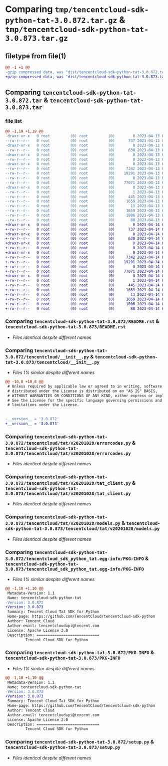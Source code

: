 # Comparing `tmp/tencentcloud-sdk-python-tat-3.0.872.tar.gz` & `tmp/tencentcloud-sdk-python-tat-3.0.873.tar.gz`

## filetype from file(1)

```diff
@@ -1 +1 @@
-gzip compressed data, was "dist/tencentcloud-sdk-python-tat-3.0.872.tar", last modified: Thu Apr 13 00:57:34 2023, max compression
+gzip compressed data, was "dist/tencentcloud-sdk-python-tat-3.0.873.tar", last modified: Fri Apr 14 00:52:44 2023, max compression
```

## Comparing `tencentcloud-sdk-python-tat-3.0.872.tar` & `tencentcloud-sdk-python-tat-3.0.873.tar`

### file list

```diff
@@ -1,19 +1,19 @@
-drwxr-xr-x   0 root         (0) root         (0)        0 2023-04-13 00:57:34.000000 tencentcloud-sdk-python-tat-3.0.872/
--rw-r--r--   0 root         (0) root         (0)      737 2023-04-13 00:57:33.000000 tencentcloud-sdk-python-tat-3.0.872/README.rst
-drwxr-xr-x   0 root         (0) root         (0)        0 2023-04-13 00:57:34.000000 tencentcloud-sdk-python-tat-3.0.872/tencentcloud/
--rw-r--r--   0 root         (0) root         (0)      630 2023-04-13 00:57:33.000000 tencentcloud-sdk-python-tat-3.0.872/tencentcloud/__init__.py
-drwxr-xr-x   0 root         (0) root         (0)        0 2023-04-13 00:57:34.000000 tencentcloud-sdk-python-tat-3.0.872/tencentcloud/tat/
--rw-r--r--   0 root         (0) root         (0)        0 2023-04-13 00:57:33.000000 tencentcloud-sdk-python-tat-3.0.872/tencentcloud/tat/__init__.py
-drwxr-xr-x   0 root         (0) root         (0)        0 2023-04-13 00:57:34.000000 tencentcloud-sdk-python-tat-3.0.872/tencentcloud/tat/v20201028/
--rw-r--r--   0 root         (0) root         (0)     7342 2023-04-13 00:57:33.000000 tencentcloud-sdk-python-tat-3.0.872/tencentcloud/tat/v20201028/errorcodes.py
--rw-r--r--   0 root         (0) root         (0)    19291 2023-04-13 00:57:33.000000 tencentcloud-sdk-python-tat-3.0.872/tencentcloud/tat/v20201028/tat_client.py
--rw-r--r--   0 root         (0) root         (0)        0 2023-04-13 00:57:33.000000 tencentcloud-sdk-python-tat-3.0.872/tencentcloud/tat/v20201028/__init__.py
--rw-r--r--   0 root         (0) root         (0)    77071 2023-04-13 00:57:33.000000 tencentcloud-sdk-python-tat-3.0.872/tencentcloud/tat/v20201028/models.py
-drwxr-xr-x   0 root         (0) root         (0)        0 2023-04-13 00:57:34.000000 tencentcloud-sdk-python-tat-3.0.872/tencentcloud_sdk_python_tat.egg-info/
--rw-r--r--   0 root         (0) root         (0)        1 2023-04-13 00:57:34.000000 tencentcloud-sdk-python-tat-3.0.872/tencentcloud_sdk_python_tat.egg-info/dependency_links.txt
--rw-r--r--   0 root         (0) root         (0)      445 2023-04-13 00:57:34.000000 tencentcloud-sdk-python-tat-3.0.872/tencentcloud_sdk_python_tat.egg-info/SOURCES.txt
--rw-r--r--   0 root         (0) root         (0)     1659 2023-04-13 00:57:34.000000 tencentcloud-sdk-python-tat-3.0.872/tencentcloud_sdk_python_tat.egg-info/PKG-INFO
--rw-r--r--   0 root         (0) root         (0)       13 2023-04-13 00:57:34.000000 tencentcloud-sdk-python-tat-3.0.872/tencentcloud_sdk_python_tat.egg-info/top_level.txt
--rw-r--r--   0 root         (0) root         (0)     1659 2023-04-13 00:57:34.000000 tencentcloud-sdk-python-tat-3.0.872/PKG-INFO
--rw-r--r--   0 root         (0) root         (0)     1006 2023-04-13 00:57:33.000000 tencentcloud-sdk-python-tat-3.0.872/setup.py
--rw-r--r--   0 root         (0) root         (0)       88 2023-04-13 00:57:34.000000 tencentcloud-sdk-python-tat-3.0.872/setup.cfg
+drwxr-xr-x   0 root         (0) root         (0)        0 2023-04-14 00:52:44.000000 tencentcloud-sdk-python-tat-3.0.873/
+-rw-r--r--   0 root         (0) root         (0)      737 2023-04-14 00:52:44.000000 tencentcloud-sdk-python-tat-3.0.873/README.rst
+drwxr-xr-x   0 root         (0) root         (0)        0 2023-04-14 00:52:44.000000 tencentcloud-sdk-python-tat-3.0.873/tencentcloud/
+-rw-r--r--   0 root         (0) root         (0)      630 2023-04-14 00:52:44.000000 tencentcloud-sdk-python-tat-3.0.873/tencentcloud/__init__.py
+drwxr-xr-x   0 root         (0) root         (0)        0 2023-04-14 00:52:44.000000 tencentcloud-sdk-python-tat-3.0.873/tencentcloud/tat/
+-rw-r--r--   0 root         (0) root         (0)        0 2023-04-14 00:52:44.000000 tencentcloud-sdk-python-tat-3.0.873/tencentcloud/tat/__init__.py
+drwxr-xr-x   0 root         (0) root         (0)        0 2023-04-14 00:52:44.000000 tencentcloud-sdk-python-tat-3.0.873/tencentcloud/tat/v20201028/
+-rw-r--r--   0 root         (0) root         (0)     7342 2023-04-14 00:52:44.000000 tencentcloud-sdk-python-tat-3.0.873/tencentcloud/tat/v20201028/errorcodes.py
+-rw-r--r--   0 root         (0) root         (0)    19291 2023-04-14 00:52:44.000000 tencentcloud-sdk-python-tat-3.0.873/tencentcloud/tat/v20201028/tat_client.py
+-rw-r--r--   0 root         (0) root         (0)        0 2023-04-14 00:52:44.000000 tencentcloud-sdk-python-tat-3.0.873/tencentcloud/tat/v20201028/__init__.py
+-rw-r--r--   0 root         (0) root         (0)    77071 2023-04-14 00:52:44.000000 tencentcloud-sdk-python-tat-3.0.873/tencentcloud/tat/v20201028/models.py
+drwxr-xr-x   0 root         (0) root         (0)        0 2023-04-14 00:52:44.000000 tencentcloud-sdk-python-tat-3.0.873/tencentcloud_sdk_python_tat.egg-info/
+-rw-r--r--   0 root         (0) root         (0)        1 2023-04-14 00:52:44.000000 tencentcloud-sdk-python-tat-3.0.873/tencentcloud_sdk_python_tat.egg-info/dependency_links.txt
+-rw-r--r--   0 root         (0) root         (0)      445 2023-04-14 00:52:44.000000 tencentcloud-sdk-python-tat-3.0.873/tencentcloud_sdk_python_tat.egg-info/SOURCES.txt
+-rw-r--r--   0 root         (0) root         (0)     1659 2023-04-14 00:52:44.000000 tencentcloud-sdk-python-tat-3.0.873/tencentcloud_sdk_python_tat.egg-info/PKG-INFO
+-rw-r--r--   0 root         (0) root         (0)       13 2023-04-14 00:52:44.000000 tencentcloud-sdk-python-tat-3.0.873/tencentcloud_sdk_python_tat.egg-info/top_level.txt
+-rw-r--r--   0 root         (0) root         (0)     1659 2023-04-14 00:52:44.000000 tencentcloud-sdk-python-tat-3.0.873/PKG-INFO
+-rw-r--r--   0 root         (0) root         (0)     1006 2023-04-14 00:52:44.000000 tencentcloud-sdk-python-tat-3.0.873/setup.py
+-rw-r--r--   0 root         (0) root         (0)       88 2023-04-14 00:52:44.000000 tencentcloud-sdk-python-tat-3.0.873/setup.cfg
```

### Comparing `tencentcloud-sdk-python-tat-3.0.872/README.rst` & `tencentcloud-sdk-python-tat-3.0.873/README.rst`

 * *Files identical despite different names*

### Comparing `tencentcloud-sdk-python-tat-3.0.872/tencentcloud/__init__.py` & `tencentcloud-sdk-python-tat-3.0.873/tencentcloud/__init__.py`

 * *Files 1% similar despite different names*

```diff
@@ -10,8 +10,8 @@
 # Unless required by applicable law or agreed to in writing, software
 # distributed under the License is distributed on an "AS IS" BASIS,
 # WITHOUT WARRANTIES OR CONDITIONS OF ANY KIND, either express or implied.
 # See the License for the specific language governing permissions and
 # limitations under the License.
 
 
-__version__ = '3.0.872'
+__version__ = '3.0.873'
```

### Comparing `tencentcloud-sdk-python-tat-3.0.872/tencentcloud/tat/v20201028/errorcodes.py` & `tencentcloud-sdk-python-tat-3.0.873/tencentcloud/tat/v20201028/errorcodes.py`

 * *Files identical despite different names*

### Comparing `tencentcloud-sdk-python-tat-3.0.872/tencentcloud/tat/v20201028/tat_client.py` & `tencentcloud-sdk-python-tat-3.0.873/tencentcloud/tat/v20201028/tat_client.py`

 * *Files identical despite different names*

### Comparing `tencentcloud-sdk-python-tat-3.0.872/tencentcloud/tat/v20201028/models.py` & `tencentcloud-sdk-python-tat-3.0.873/tencentcloud/tat/v20201028/models.py`

 * *Files identical despite different names*

### Comparing `tencentcloud-sdk-python-tat-3.0.872/tencentcloud_sdk_python_tat.egg-info/PKG-INFO` & `tencentcloud-sdk-python-tat-3.0.873/tencentcloud_sdk_python_tat.egg-info/PKG-INFO`

 * *Files 1% similar despite different names*

```diff
@@ -1,10 +1,10 @@
 Metadata-Version: 1.1
 Name: tencentcloud-sdk-python-tat
-Version: 3.0.872
+Version: 3.0.873
 Summary: Tencent Cloud Tat SDK for Python
 Home-page: https://github.com/TencentCloud/tencentcloud-sdk-python
 Author: Tencent Cloud
 Author-email: tencentcloudapi@tencent.com
 License: Apache License 2.0
 Description: ============================
         Tencent Cloud SDK for Python
```

### Comparing `tencentcloud-sdk-python-tat-3.0.872/PKG-INFO` & `tencentcloud-sdk-python-tat-3.0.873/PKG-INFO`

 * *Files 1% similar despite different names*

```diff
@@ -1,10 +1,10 @@
 Metadata-Version: 1.1
 Name: tencentcloud-sdk-python-tat
-Version: 3.0.872
+Version: 3.0.873
 Summary: Tencent Cloud Tat SDK for Python
 Home-page: https://github.com/TencentCloud/tencentcloud-sdk-python
 Author: Tencent Cloud
 Author-email: tencentcloudapi@tencent.com
 License: Apache License 2.0
 Description: ============================
         Tencent Cloud SDK for Python
```

### Comparing `tencentcloud-sdk-python-tat-3.0.872/setup.py` & `tencentcloud-sdk-python-tat-3.0.873/setup.py`

 * *Files identical despite different names*

